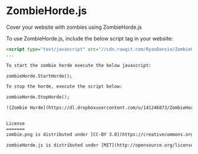 ZombieHorde.js
==============

Cover your website with zombies using ZombieHorde.js

To use ZombieHorde.js, include the below script tag in your website:

```html
<script type="text/javascript" src="//cdn.rawgit.com/RyanDansie/ZombieHorde.js/master/zombieHorde.js"></script>
...

To start the zombie horde execute the below javascript:

zombieHorde.StartHorde();

To stop the horde, execute the script below:

zombieHorde.StopHorde();

![Zombie Horde](https://dl.dropboxusercontent.com/u/141246873/ZombieHorde.png)


License
=======
zombie.png is distributed under [CC-BY 3.0](https://creativecommons.org/licenses/by/3.0/) (C) Clint Bellanger 2010

zombieHorde.js is distributed under [MIT](http://opensource.org/licenses/MIT) license (C) Ryan Dansie 2014


